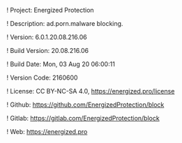 ! Project: Energized Protection

! Description: ad.porn.malware blocking.

! Version: 6.0.1.20.08.216.06

! Build Version: 20.08.216.06

! Build Date: Mon, 03 Aug 20 06:00:11

! Version Code: 2160600

! License: CC BY-NC-SA 4.0, https://energized.pro/license

! Github: https://github.com/EnergizedProtection/block

! Gitlab: https://gitlab.com/EnergizedProtection/block


! Web: https://energized.pro
